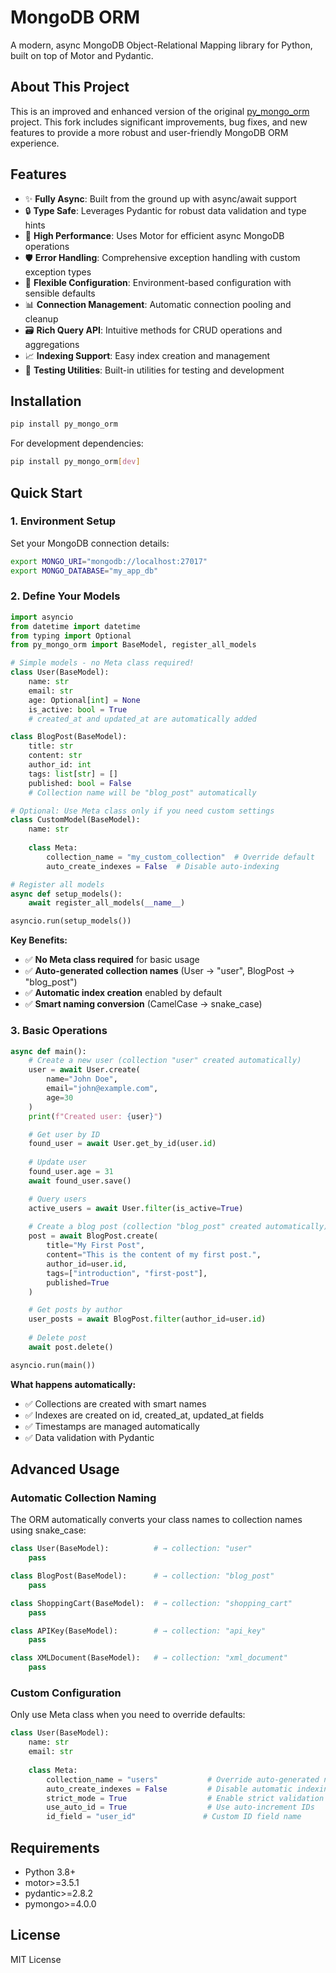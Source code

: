 # MongoDB ORM

A modern, async MongoDB Object-Relational Mapping library for Python, built on top of Motor and Pydantic.

## About This Project

This is an improved and enhanced version of the original [py_mongo_orm](https://github.com/jarvisinfinity/py_mongo_orm) project. This fork includes significant improvements, bug fixes, and new features to provide a more robust and user-friendly MongoDB ORM experience.

## Features

- ✨ **Fully Async**: Built from the ground up with async/await support
- 🔒 **Type Safe**: Leverages Pydantic for robust data validation and type hints
- 🚀 **High Performance**: Uses Motor for efficient async MongoDB operations
- 🛡️ **Error Handling**: Comprehensive exception handling with custom exception types
- 🔧 **Flexible Configuration**: Environment-based configuration with sensible defaults
- 📊 **Connection Management**: Automatic connection pooling and cleanup
- 🗃️ **Rich Query API**: Intuitive methods for CRUD operations and aggregations
- 📈 **Indexing Support**: Easy index creation and management
- 🧪 **Testing Utilities**: Built-in utilities for testing and development

## Installation

```bash
pip install py_mongo_orm
```

For development dependencies:
```bash
pip install py_mongo_orm[dev]
```

## Quick Start

### 1. Environment Setup

Set your MongoDB connection details:

```bash
export MONGO_URI="mongodb://localhost:27017"
export MONGO_DATABASE="my_app_db"
```

### 2. Define Your Models

```python
import asyncio
from datetime import datetime
from typing import Optional
from py_mongo_orm import BaseModel, register_all_models

# Simple models - no Meta class required!
class User(BaseModel):
    name: str
    email: str
    age: Optional[int] = None
    is_active: bool = True
    # created_at and updated_at are automatically added

class BlogPost(BaseModel):
    title: str
    content: str
    author_id: int
    tags: list[str] = []
    published: bool = False
    # Collection name will be "blog_post" automatically

# Optional: Use Meta class only if you need custom settings
class CustomModel(BaseModel):
    name: str
    
    class Meta:
        collection_name = "my_custom_collection"  # Override default
        auto_create_indexes = False  # Disable auto-indexing

# Register all models
async def setup_models():
    await register_all_models(__name__)

asyncio.run(setup_models())
```

**Key Benefits:**
- ✅ **No Meta class required** for basic usage
- ✅ **Auto-generated collection names** (User → "user", BlogPost → "blog_post")
- ✅ **Automatic index creation** enabled by default
- ✅ **Smart naming conversion** (CamelCase → snake_case)

### 3. Basic Operations

```python
async def main():
    # Create a new user (collection "user" created automatically)
    user = await User.create(
        name="John Doe",
        email="john@example.com",
        age=30
    )
    print(f"Created user: {user}")

    # Get user by ID
    found_user = await User.get_by_id(user.id)
    
    # Update user
    found_user.age = 31
    await found_user.save()

    # Query users
    active_users = await User.filter(is_active=True)
    
    # Create a blog post (collection "blog_post" created automatically)
    post = await BlogPost.create(
        title="My First Post",
        content="This is the content of my first post.",
        author_id=user.id,
        tags=["introduction", "first-post"],
        published=True
    )

    # Get posts by author
    user_posts = await BlogPost.filter(author_id=user.id)
    
    # Delete post
    await post.delete()

asyncio.run(main())
```

**What happens automatically:**
- ✅ Collections are created with smart names
- ✅ Indexes are created on id, created_at, updated_at fields
- ✅ Timestamps are managed automatically
- ✅ Data validation with Pydantic

## Advanced Usage

### Automatic Collection Naming

The ORM automatically converts your class names to collection names using snake_case:

```python
class User(BaseModel):          # → collection: "user"
    pass

class BlogPost(BaseModel):      # → collection: "blog_post" 
    pass

class ShoppingCart(BaseModel):  # → collection: "shopping_cart"
    pass

class APIKey(BaseModel):        # → collection: "api_key"
    pass

class XMLDocument(BaseModel):   # → collection: "xml_document"
    pass
```

### Custom Configuration

Only use Meta class when you need to override defaults:

```python
class User(BaseModel):
    name: str
    email: str
    
    class Meta:
        collection_name = "users"           # Override auto-generated name
        auto_create_indexes = False         # Disable automatic indexing
        strict_mode = True                  # Enable strict validation
        use_auto_id = True                  # Use auto-increment IDs
        id_field = "user_id"               # Custom ID field name
```

## Requirements

- Python 3.8+
- motor>=3.5.1
- pydantic>=2.8.2
- pymongo>=4.0.0

## License

MIT License